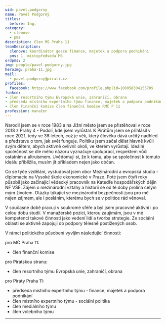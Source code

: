 ```yaml
---
uid: pavel.podgorny
name: Pavel Podgorný
titles:
  before: Ing.
category:
  - clenove
  - pms
description: člen MS Praha 11
teamDescription:
  clenove: koordinátor gesce finance, majetek a podpora podnikání
  pms: 1. místopředseda MS
ordpms: 2
img: people/pavel-podgorny.jpg
heroImg: praha-11.jpg
mail:
  - pavel.podgorny@pirati.cz
profiles:
  facebook: https://www.facebook.com/profile.php?id=100058304155709
funkce: 
- člen resortního týmu Evropská unie, zahraničí, obrana
- předseda místního expertního týmu finance, majetek a podpora podnikání P 11
- člen Finanční komise člen finanční komise RMČ P 11
profession: manažer
---
```




Narodil jsem se v roce 1983 a na Jižní město jsem se přistěhoval v roce 2018 z Prahy 4 - Podolí, kde jsem vyrůstal. K Pirátům jsem se přihlásil v roce 2021, tedy ve 38 letech, což je věk, který člověku dává určitý nadhled a představu o tom, jak svět funguje. Politiku jsem začal dělat hlavně kvůli svým dětem, abych aktivně ovlivnil okolí, ve kterém vyrůstají. Ideální společnost se dle mého názoru vyznačuje spoluprací, respektem vůči ostatním a altruismem. Uvědomuji si, že k tomu, aby se společnost k tomuto ideálu přiblížila, musím jít příkladem nejen jako občan.


Co se týče vzdělání, vystudoval jsem obor Mezinárodní a evropská studia - diplomacie na Vysoké škole ekonomické v Praze. Poté jsem čtyři roky působil jako začínající vědecký pracovník na Katedře hospodářských dějin NF VŠE. Zájem o mezinárodní vztahy a historii se od té doby prolíná celým mým životem. Otázky týkající se mezinárodní bezpečnosti jsou pro mě nejen zájmem, ale i posláním, kterému bych se v politice rád věnoval.


V současné době pracuji v soukromé sféře a byl jsem pracovně aktivní i po celou dobu studií. V manažerské pozici, kterou zaujímám, jsou v mé kompetenci takové činnosti jako vedení lidí a tvorba strategie. Ze sociální oblasti se aktivně zapojuji do podpory tělesně postižených osob.


V rámci politického působení vyvíjím následující činnosti:


pro MČ Praha 11:<br>
- člen finanční komise

pro Pirátskou stranu:<br>
- člen resortního týmu Evropská unie, zahraničí, obrana


pro Piráty Praha 11:<br>
- předseda místního expertního týmu - finance, majetek a podpora podnikání <br>
- člen místního expertního týmu - sociální politika <br>
- člen mediálního týmu <br>
- člen volebního týmu <br>




---

